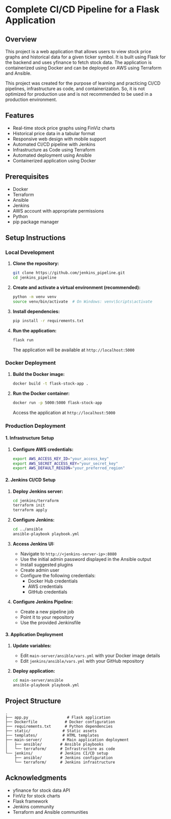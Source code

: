 # Complete CI/CD Pipeline for a Flask Application

## Overview

This project is a web application that allows users to view stock price graphs and historical data for a given ticker symbol. It is built using Flask for the backend and uses yfinance to fetch stock data. The application is containerized using Docker and can be deployed on AWS using Terraform and Ansible.

This project was created for the purpose of learning and practicing CI/CD pipelines, infrastructure as code, and containerization.
So, it is not optimized for production use and is not recommended to be used in a production environment.

## Features

- Real-time stock price graphs using FinViz charts
- Historical price data in a tabular format
- Responsive web design with mobile support
- Automated CI/CD pipeline with Jenkins
- Infrastructure as Code using Terraform
- Automated deployment using Ansible
- Containerized application using Docker

## Prerequisites

- Docker
- Terraform
- Ansible
- Jenkins
- AWS account with appropriate permissions
- Python
- pip package manager

## Setup Instructions

### Local Development

1. **Clone the repository:**
   ```bash
   git clone https://github.com/jenkins_pipeline.git
   cd jenkins_pipeline
   ```

2. **Create and activate a virtual environment (recommended):**
   ```bash
   python -m venv venv
   source venv/bin/activate  # On Windows: venv\Scripts\activate
   ```

3. **Install dependencies:**
   ```bash
   pip install -r requirements.txt
   ```

4. **Run the application:**
   ```bash
   flask run
   ```
   The application will be available at `http://localhost:5000`

### Docker Deployment

1. **Build the Docker image:**
   ```bash
   docker build -t flask-stock-app .
   ```

2. **Run the Docker container:**
   ```bash
   docker run -p 5000:5000 flask-stock-app
   ```
   Access the application at `http://localhost:5000`

### Production Deployment

#### 1. Infrastructure Setup

1. **Configure AWS credentials:**
   ```bash
   export AWS_ACCESS_KEY_ID="your_access_key"
   export AWS_SECRET_ACCESS_KEY="your_secret_key"
   export AWS_DEFAULT_REGION="your_preferred_region"
   ```

#### 2. Jenkins CI/CD Setup

1. **Deploy Jenkins server:**
   ```bash
   cd jenkins/terraform
   terraform init
   terraform apply
   ```

2. **Configure Jenkins:**
   ```bash
   cd ../ansible
   ansible-playbook playbook.yml
   ```

3. **Access Jenkins UI:**
   - Navigate to `http://<jenkins-server-ip>:8080`
   - Use the initial admin password displayed in the Ansible output
   - Install suggested plugins
   - Create admin user
   - Configure the following credentials:
     - Docker Hub credentials
     - AWS credentials
     - GitHub credentials

4. **Configure Jenkins Pipeline:**
   - Create a new pipeline job
   - Point it to your repository
   - Use the provided Jenkinsfile

#### 3. Application Deployment

1. **Update variables:**
   - Edit `main-server/ansible/vars.yml` with your Docker image details
   - Edit `jenkins/ansible/vars.yml` with your GitHub repository

2. **Deploy application:**
   ```bash
   cd main-server/ansible
   ansible-playbook playbook.yml
   ```

## Project Structure

```
.
├── app.py                 # Flask application
├── Dockerfile            # Docker configuration
├── requirements.txt      # Python dependencies
├── static/              # Static assets
├── templates/           # HTML templates
├── main-server/         # Main application deployment
│   ├── ansible/        # Ansible playbooks
│   └── terraform/      # Infrastructure as code
└── jenkins/            # Jenkins CI/CD setup
    ├── ansible/        # Jenkins configuration
    └── terraform/      # Jenkins infrastructure
```

## Acknowledgments

- yfinance for stock data API
- FinViz for stock charts
- Flask framework
- Jenkins community
- Terraform and Ansible communities

